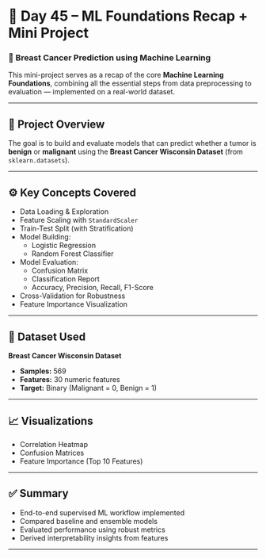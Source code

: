 # 📘 Day 45 – ML Foundations Recap + Mini Project

### 🧠 Breast Cancer Prediction using Machine Learning

This mini-project serves as a recap of the core **Machine Learning Foundations**, combining all the essential steps from data preprocessing to evaluation — implemented on a real-world dataset.

---

## 📂 **Project Overview**

The goal is to build and evaluate models that can predict whether a tumor is **benign** or **malignant** using the **Breast Cancer Wisconsin Dataset** (from `sklearn.datasets`).

---

## ⚙️ **Key Concepts Covered**

- Data Loading & Exploration  
- Feature Scaling with `StandardScaler`  
- Train-Test Split (with Stratification)  
- Model Building:
  - Logistic Regression  
  - Random Forest Classifier  
- Model Evaluation:
  - Confusion Matrix  
  - Classification Report  
  - Accuracy, Precision, Recall, F1-Score  
- Cross-Validation for Robustness  
- Feature Importance Visualization

---

## 🧩 **Dataset Used**

**Breast Cancer Wisconsin Dataset**  
- **Samples:** 569  
- **Features:** 30 numeric features  
- **Target:** Binary (Malignant = 0, Benign = 1)


---


## 📈 **Visualizations**

- Correlation Heatmap  
- Confusion Matrices  
- Feature Importance (Top 10 Features)

---

## ✅ **Summary**

- End-to-end supervised ML workflow implemented  
- Compared baseline and ensemble models  
- Evaluated performance using robust metrics  
- Derived interpretability insights from features  

---


